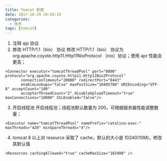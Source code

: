 ```yaml
---
title: Tomcat 配置
date: 2017-10-29 20:50:15
categories:
  - 技术
tags: [tomcat]
---
```


1. 注释 ajp 协议
2. 修改 HTTP/1.1（bio） 协议
修改 HTTP/1.1（bio） 协议为 org.apache.coyote.http11.Http11NioProtocol （nio）协议；使用 apr 性能会更高；
```
<Connector executor="tomcatThreadPool" port="8080" protocol="org.apache.coyote.http11.Http11Nio2Protocol"
       connectionTimeout="20000" redirectPort="8443"
       enableLookups="false" maxPostSize="10485760" URIEncoding="UTF-8" acceptCount="100"
       acceptorThreadCount="2" disableUploadTimeout="true" maxConnections="10000" SSLEnabled="false"/>
```
3. 开启线程池
开启线程池；线程池默认数量为 200，可根据服务器性能调整数量；
```
<Executor name="tomcatThreadPool" namePrefix="catalina-exec-"  maxThreads="420" minSpareThreads="4"/>
```
4. tomcat 8 以上对 resource 采取了 cache，默认的大小是 10240(10M)，修改其默认值
```
<Resources cachingAllowed="true" cacheMaxSize="102400" />
```
